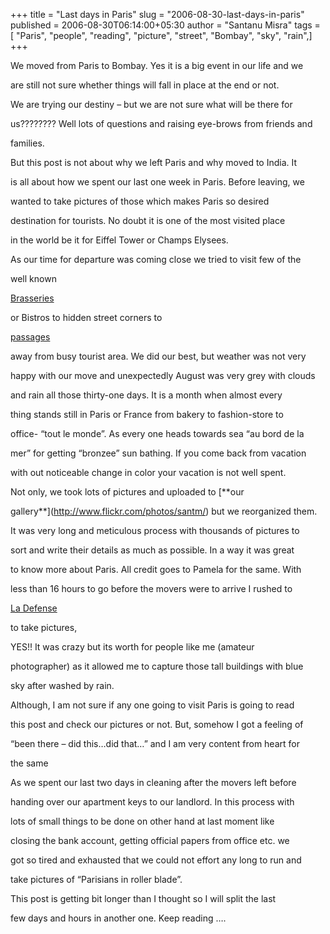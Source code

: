 +++
title = "Last days in Paris"
slug = "2006-08-30-last-days-in-paris"
published = 2006-08-30T06:14:00+05:30
author = "Santanu Misra"
tags = [ "Paris", "people", "reading", "picture", "street", "Bombay", "sky", "rain",]
+++




We moved from Paris to Bombay. Yes it is a big event in our life and we

are still not sure whether things will fall in place at the end or not.

We are trying our destiny – but we are not sure what will be there for

us???????? Well lots of questions and raising eye-brows from friends and

families.



  



  

But this post is not about why we left Paris and why moved to India. It

is all about how we spent our last one week in Paris. Before leaving, we

wanted to take pictures of those which makes Paris so desired

destination for tourists. No doubt it is one of the most visited place

in the world be it for Eiffel Tower or Champs Elysees.



  

As our time for departure was coming close we tried to visit few of the

well known

[Brasseries](http://www.santm.com/gallery3/index.php/paris/eatingout/p1010012)

or Bistros to hidden street corners to

[passages](http://www.flickr.com/photos/santm/sets/72157638610234795)

away from busy tourist area. We did our best, but weather was not very

happy with our move and unexpectedly August was very grey with clouds

and rain all those thirty-one days. It is a month when almost every

thing stands still in Paris or France from bakery to fashion-store to

office- “tout le monde”. As every one heads towards sea “au bord de la

mer” for getting “bronzee” sun bathing. If you come back from vacation

with out noticeable change in color your vacation is not well spent.



  

Not only, we took lots of pictures and uploaded to [**our

gallery**](http://www.flickr.com/photos/santm/) but we reorganized them.

It was very long and meticulous process with thousands of pictures to

sort and write their details as much as possible. In a way it was great

to know more about Paris. All credit goes to Pamela for the same. With

less than 16 hours to go before the movers were to arrive I rushed to

[La Defense](http://www.flickr.com/photos/santm/sets/72157638609685834)

to take pictures, 



  

YES!! It was crazy but its worth for people like me (amateur

photographer) as it allowed me to capture those tall buildings with blue

sky after washed by rain.



  

Although, I am not sure if any one going to visit Paris is going to read

this post and check our pictures or not. But, somehow I got a feeling of

“been there – did this…did that…” and I am very content from heart for

the same



  

As we spent our last two days in cleaning after the movers left before

handing over our apartment keys to our landlord. In this process with

lots of small things to be done on other hand at last moment like

closing the bank account, getting official papers from office etc. we

got so tired and exhausted that we could not effort any long to run and

take pictures of “Parisians in roller blade”.



  

This post is getting bit longer than I thought so I will split the last

few days and hours in another one. Keep reading ….
